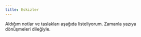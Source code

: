 ```yaml
---
title: Eskizler
---
```


Aldığım notlar ve taslakları aşağıda listeliyorum. Zamanla yazıya dönüşmeleri
dileğiyle.

